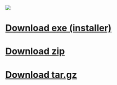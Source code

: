 ![](https://i.imgur.com/nAP3We3.png)
# [Download exe (installer)](https://github.com/AlphaS-code/css/releases/download/1.2/cssforgm1.2.exe)
# [Download zip](https://github.com/AlphaS-code/css/archive/1.2.zip)
# [Download tar.gz](https://github.com/AlphaS-code/css/archive/1.2.tar.gz)
